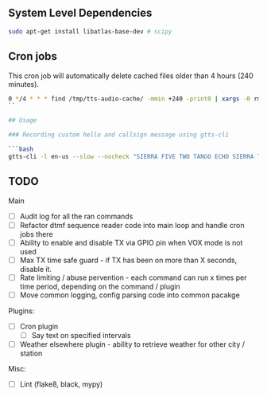 ## System Level Dependencies

```bash
sudo apt-get install libatlas-base-dev # scipy
```

## Cron jobs

This cron job will automatically delete cached files older than 4 hours (240 minutes).

```bash
0 */4 * * * find /tmp/tts-audio-cache/ -mmin +240 -print0 | xargs -0 rm
``

## Usage

### Recording custom hello and callsign message using gtts-cli

```bash
gtts-cli -l en-us --slow --nocheck "SIERRA FIVE TWO TANGO ECHO SIERRA TANGO" > audio_files/callsign.mp3
```

## TODO

Main

- [ ] Audit log for all the ran commands
- [ ] Refactor dtmf sequence reader code into main loop and handle cron jobs there
- [ ] Ability to enable and disable TX via GPIO pin when VOX mode is not used
- [ ] Max TX time safe guard - if TX has been on more than X seconds, disable it.
- [ ] Rate limiting / abuse pervention - each command can run x times per time period, depending
  on the command / plugin
- [ ] Move common logging, config parsing code into common pacakge

Plugins:

- [ ] Cron plugin
  - [ ] Say text on specified intervals
- [ ] Weather elsewhere plugin - ability to retrieve weather for other city / station

Misc:

- [ ] Lint (flake8, black, mypy)
